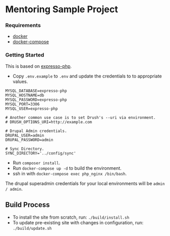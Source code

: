 # Mentoring Sample Project

### Requirements

* [docker](https://www.docker.com/)
* [docker-compose](https://docs.docker.com/compose/)

### Getting Started

This is based on [expresso-php](https://github.com/expresso-php/expresso-php).
* Copy `.env.example` to `.env` and update the credentials to to appropriate values.
```
MYSQL_DATABASE=expresso-php
MYSQL_HOSTNAME=db
MYSQL_PASSWORD=expresso-php
MYSQL_PORT=3306
MYSQL_USER=expresso-php

# Another common use case is to set Drush's --uri via environment.
# DRUSH_OPTIONS_URI=http://example.com

# Drupal Admin credentials.
DRUPAL_USER=admin
DRUPAL_PASSWORD=admin

# Sync Directory.
SYNC_DIRECTORY='../config/sync'
```
* Run `composer install`.
* Run `docker-compose up -d` to build the environment.
* ssh in with `docker-compose exec php_nginx /bin/bash`.

The drupal superadmin credentials for your local environments will be `admin / admin`.

## Build Process
* To install the site from scratch, run: `./build/install.sh`
* To update pre-existing site with changes in configuration, run: `./build/update.sh`
